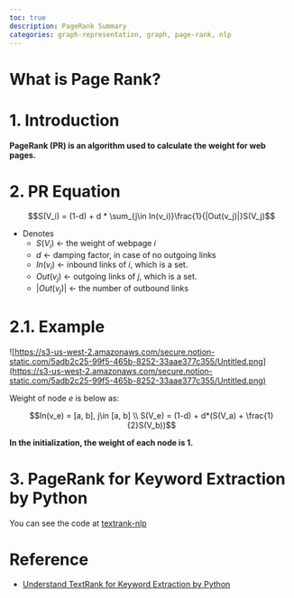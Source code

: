 ```yaml
---
toc: true
description: PageRank Summary
categories: graph-representation, graph, page-rank, nlp
---
```


# What is Page Rank?

# 1. Introduction

**PageRank (PR) is an algorithm used to calculate the weight for web pages.**

# 2. PR Equation

$$S(V_i) = (1-d) + d * \sum_{j\in In(v_i)}\frac{1}{|Out(v_j)|}S(V_j)$$

- Denotes
    - $S(V_i)$ ← the weight of webpage $i$
    - $d$ ← damping factor, in case of no outgoing links
    - $In(v_i)$ ← inbound links of $i$, which is a set.
    - $Out(v_j)$ ← outgoing links of $j$, which is a set.
    - $|Out(v_j)|$ ← the number of outbound links

# 2.1. Example

![https://s3-us-west-2.amazonaws.com/secure.notion-static.com/5adb2c25-99f5-465b-8252-33aae377c355/Untitled.png](https://s3-us-west-2.amazonaws.com/secure.notion-static.com/5adb2c25-99f5-465b-8252-33aae377c355/Untitled.png)

Weight of node $e$ is below as:

$$In(v_e) = [a, b], j\in [a, b] \\
S(V_e) = (1-d) + d*(S(V_a) + \frac{1}{2}S(V_b))$$

**In the initialization, the weight of each node is $1$.**

# 3. PageRank for Keyword Extraction by Python

You can see the code at [textrank-nlp](https://github.com/JudePark96/textrank-nlp)

# Reference
- [Understand TextRank for Keyword Extraction by Python](https://towardsdatascience.com/textrank-for-keyword-extraction-by-python-c0bae21bcec0)
